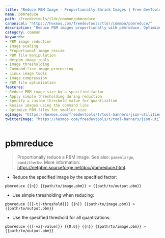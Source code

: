```yaml
---
title: "Reduce PBM Image - Proportionally Shrink Images | Free DevTools"
name: pbmreduce
path: /freedevtools/tldr/common/pbmreduce
canonical: "https://hexmos.com/freedevtools/tldr/common/pbmreduce/"
description: "Reduce PBM images proportionally with pbmreduce. Optimize image sizes while maintaining aspect ratio with this simple command-line tool. Free online tool, no registration required."
category: common
keywords:
- PBM image reduction
- Image scaling
- Proportional image resize
- PBM file manipulation
- Netpbm image tools
- Image thresholding
- Command-line image processing
- Linux image tools
- Image compression
- PBM file optimization
features:
- Reduce PBM image size by a specified factor
- Apply simple thresholding during reduction
- Specify a custom threshold value for quantization
- Resize images using the command line
- Optimize PBM files for smaller size
ogImage: "https://hexmos.com/freedevtools/t/tool-banners/json-utilities-banner.png"
twitterImage: "https://hexmos.com/freedevtools/t/tool-banners/json-utilities-banner.png"
---
```


# pbmreduce

> Proportionally reduce a PBM image.
> See also: `pamenlarge`, `pamditherbw`.
> More information: <https://netpbm.sourceforge.net/doc/pbmreduce.html>.

- Reduce the specified image by the specified factor:

`pbmreduce {{n}} {{path/to/image.pbm}} > {{path/to/output.pbm}}`

- Use simple thresholding when reducing:

`pbmreduce {{[-t|-threshold]}} {{n}} {{path/to/image.pbm}} > {{path/to/output.pbm}}`

- Use the specified threshold for all quantizations:

`pbmreduce {{[-va|-value]}} {{0.6}} {{n}} {{path/to/image.pbm}} > {{path/to/output.pbm}}`
